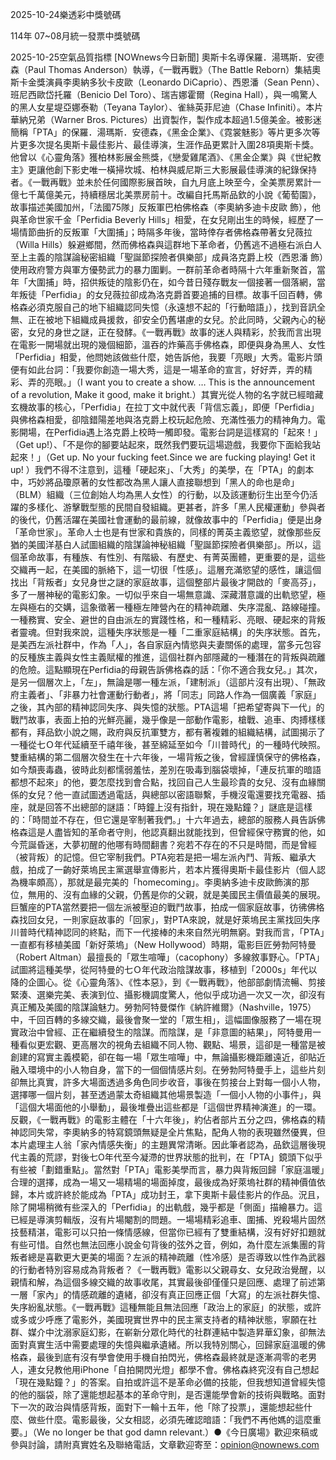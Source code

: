 
2025-10-24樂透彩中獎號碼

                                
114年 07~08月統一發票中獎號碼
                             
2025-10-25空氣品質指標
                              [NOWnews今日新聞] 奧斯卡名導保羅．湯瑪斯．安德森（Paul Thomas Anderson）執導，《一戰再戰》（The Battle Reborn）集結奧斯卡金獎演員李奧納多狄卡皮歐（Leonardo DiCaprio）、西恩潘（Sean Penn）、班尼西歐岱托羅（Benicio Del Toro）、瑞吉娜霍爾（Regina Hall），與一鳴驚人的黑人女星堤亞娜泰勒（Teyana Taylor）、雀絲英菲尼迪（Chase Infiniti）。本片華納兄弟（Warner Bros. Pictures）出資製作，製作成本超過1.5億美金。被影迷簡稱「PTA」的保羅．湯瑪斯．安德森，《黑金企業》、《霓裳魅影》等片更多次等片更多次提名奧斯卡最佳影片、最佳導演，生涯作品更累計入圍28項奧斯卡獎。他曾以《心靈角落》獲柏林影展金熊獎，《戀愛雞尾酒》、《黑金企業》與《世紀教主》更讓他創下影史唯一橫掃坎城、柏林與威尼斯三大影展最佳導演的紀錄保持者。《一戰再戰》並未於任何國際影展首映，自九月底上映至今，全美票房累計一億七千萬億美元，持續穩居北美票房前十。改編自托馬斯品欽的小說《葡萄園》，故事描述美國加州，「法國75隊」反叛軍巴柏佛格森（李奧納多迪卡皮歐 飾），他與革命世家千金「Perfidia Beverly Hills」相愛，在女兒剛出生的時候，經歷了一場情節曲折的反叛軍「大圍捕」；時隔多年後，當時倖存者佛格森帶著女兒薇拉（Willa Hills）躲避鄉間，然而佛格森與這群地下革命者，仍舊逃不過極右派白人至上主義的陰謀論秘密組織「聖誕節探險者俱樂部」成員洛克爵上校（西恩潘 飾）使用政府警方與軍方優勢武力的暴力圍剿。一群前革命者時隔十六年重新聚首，當年「大圍捕」時，招供叛徒的陰影仍在，如今昔日殘存戰友一個接著一個落網，當年叛徒「Perfidia」的女兒薇拉卻成為洛克爵首要追捕的目標。故事千回百轉，佛格森必須克服自己的地下組織認同失憶（永遠想不起的「行動暗語」），找到音訊全無、正在被地下組織成員援救，卻安全仍舊堪慮的女兒。於此同時，父親內心的秘密，女兒的身世之謎，正在發酵。《一戰再戰》故事的迷人與精彩，於我而言出現在電影一開場就出現的幾個細節，溫吞的炸藥高手佛格森，即便與身為黑人、女性「Perfidia」相愛，他問她該做些什麼，她告訴他，我要「亮眼」大秀。電影片頭便有如此台詞：「我要你創造一場大秀，這是一場革命的宣言，好好弄，弄的精彩、弄的亮眼。」（I want you to create a show. … This is the announcement of a revolution, Make it good, make it bright.）其實光從人物的名字就已經暗藏玄機故事的核心，「Perfidia」在拉丁文中就代表「背信忘義」，即便「Perfidia」與佛格森相愛，卻陰錯陽差地與洛克爵上校玩起危險、充滿性張力的精神角力。電影開場，在Perfidia遇上洛克爵上校時一觸即發。電影台詞是這樣寫的「起來！」（Get up!）、「不是你的腳要站起來，既然我們要玩這場遊戲，我要你下面給我站起來！」（Get up. No your fucking feet.Since we are fucking playing! Get it up! ）我們不得不注意到，這種「硬起來」、「大秀」的美學，在「PTA」的劇本中，巧妙將品瓊原著的女性都改為黑人讓人直接聯想到「黑人的命也是命」（BLM）組織（三位創始人均為黑人女性）的行動，以及該運動衍生出至今仍活躍的多樣化、游擊戰型態的民間自發組織。更甚者，許多「黑人民權運動」參與者的後代，仍舊活躍在美國社會運動的最前線，就像故事中的「Perfidia」便是出身「革命世家」。革命人士也是有世家和貴族的，同樣的菁英主義慾望，就像那些反猶的美國洋基白人試圖組織的陰謀論神秘組織「聖誕節探險者俱樂部」。所以，這個革命故事，有種族、有性別、有階級、有歷史、有菁英團體，更重要的是，這些交織再一起，在美國的脈絡下，這一切很「性感」。這層充滿慾望的感性，讓這個找出「背叛者」女兒身世之謎的家庭故事，這個整部片最後才開啟的「麥高芬」，多了一層神秘的電影幻象。一切似乎來自一場無意識、深藏潛意識的出軌慾望，極左與極右的交媾，這象徵著一種極左陣營內在的精神疏離、失序混亂、路線碰撞。一種務實、安全、避世的自由派左的實踐性格，和一種精彩、亮眼、硬起來的背叛者靈魂。但對我來說，這種失序狀態是一種「二重家庭結構」的失序狀態。首先，是美西左派社群中，作為「人」，各自家庭內情慾與夫妻關係的處理，當多元包容的反種族主義與女性主義賦權的推進，這個社群內部隱藏的一種潛在的背叛與疏離的危險。這點顯現在Perfidia的母親告訴佛格森的話：「你不適合我女兒。」其次，是另一個層次上，「左」，無論是哪一種左派，「建制派」（這部片沒有出現）、「無政府主義者」、「非暴力社會運動行動者」，將「同志」同路人作為一個廣義「家庭」之後，其內部的精神認同失序、與失憶的狀態。PTA這場「把希望寄與下一代」的戰鬥故事，表面上拍的光鮮亮麗，幾乎像是一部動作電影，槍戰、追車、肉搏樣樣都有，拜品欽小說之賜，政府與反抗軍雙方，都有著複雜的組織結構，試圖揭示了一種從七Ｏ年代延續至千禧年後，甚至綿延至如今「川普時代」的一種時代映照。雙重結構的第二個層次發生在十六年後，一場背叛之後，曾經謹慎保守的佛格森，如今頹喪毒蟲，彼時此刻都懦弱羞怯，差別在吸毒到腦袋壞掉，「連反抗軍的暗語都想不起來」的他，要怎麼找到會合點，找回自己人生最珍貴的女兒、沒有血緣關係的女兒？他一直試圖透過電話，與總部以密語聯繫，手機沒電還要找充電器、插座，就是回答不出總部的謎語：「時鐘上沒有指針，現在幾點鐘？」謎底是這樣的：「時間並不存在，但它還是宰制著我們。」十六年過去，總部的服務人員告訴佛格森這是人盡皆知的革命者守則，他認真翻出就能找到，但曾經保守務實的他，如今荒誕昏迷，大夢初醒的他哪有時間翻書？宛若不存在的不只是時間，而是曾經（被背叛）的記憶。但它宰制我們。PTA宛若是把一場左派內鬥、背叛、繼承大戲，拍成了一齣好萊塢民主黨選舉宣傳影片，若本片獲得奧斯卡最佳影片（個人認為機率頗高），那就是最完美的「homecoming」。李奧納多迪卡皮歐飾演的那位，無用的、沒有血緣的父親，仍舊是你的父親，就是美國民主價值最美的展現。巨蟹座的PTA當然要把一個左派被壓迫的戰鬥故事，拍成一個家庭故事，彷彿佛格森找回女兒，一則家庭故事的「回家」，對PTA來說，就是好萊塢民主黨找回失序川普時代精神認同的終點，而下一代接棒的未來自然光明無窮。對我而言，「PTA」一直都有移植美國「新好萊塢」（New Hollywood）時期，電影巨匠勞勃阿特曼（Robert Altman）最擅長的「眾生喧嘩」（cacophony）多線敘事野心。「PTA」試圖將這種美學，從阿特曼的七Ｏ年代政治陰謀故事，移植到「2000s」年代以降的企圖心。從《心靈角落》、《性本惡》，到《一戰再戰》，他部部劇情流暢、剪接緊湊、選樂完美、表演到位、攝影機調度驚人，他似乎成功過一次又一次，卻沒有真正觸及美國的陰謀論魅力。勞勃阿特曼傑作《納許維爾》（Nashville，1975）中，千回百轉的多線交織，最後會聚一堂的「眾生相」，這幅圖像服務了一場在現實政治中曾經、正在繼續發生的陰謀。而陰謀，是「非意圖的結果」，阿特曼用一種看似更宏觀、更高層次的視角去組織不同人物、觀點、場景，這卻是一種當是被創建的寫實主義模範，卻在每一場「眾生喧嘩」中，無論攝影機距離遠近，卻貼近融入環境中的小人物自身，當下的一個個情感片刻。在勞勃阿特曼手上，這些片刻卻無比真實，許多大場面透過多角色同步收音，事後在剪接台上對每一個小人物，選擇哪一個片刻，甚至透過蒙太奇組織其他場景製造「一個小人物的小事件」，與「這個大場面他的小舉動」，最後堆疊出這些都是「這個世界精神演進」的一環。反觀，《一戰再戰》的電影主體在「十六年後」，約佔者部片五分之四，佛格森的精神認同失常，李奧納多的特寫鏡頭無疑是全片焦點，配角人物的表現雖然優異，但本片處理主人翁「家內情感失衡」的主題異常清晰。因此筆者認為，品欽這層後現代主義的荒謬，對後七O年代至今凝滯的世界狀態的批判，在「PTA」鏡頭下似乎有些被「劃錯重點」。當然對「PTA」電影美學而言，暴力與背叛回歸「家庭溫暖」合理的選擇，成為一場又一場精場的場面掉度，最後成為好萊塢社群的精神價值依歸，本片或許終於能成為「PTA」成功封王，拿下奧斯卡最佳影片的作品。況且，除了開場稍微有些深入的「Perfidia」的出軌戲，幾乎都是「側面」描繪暴力。這已經是導演剪輯版，沒有片場閹割的問題。一場場精彩追車、圍捕、兇殺場片固然技藝精湛，電影可以只拍一條情感線，但當你已經有了雙重結構，沒有好好扣題就有些可惜。自然也無法回應小說金句背後的弦外之音，例如，為什麼左派集團的背叛者總是喜歡更大更美的場面？左派的精神疏離（性冷感）是否導致以性作為武器的行動者特別容易成為背叛者？《一戰再戰》電影以父親尋女、女兒政治覺醒，以親情和解，為這個多線交織的故事收尾，其實最後卻僅僅只是回應、處理了前述第一層「家內」的情感疏離的遺緒，卻沒有真正回應正個「大寫」的左派社群失憶、失序紛亂狀態。《一戰再戰》這種無能且無法回應「政治上的家庭」的狀態，或許或多或少呼應了電影外，美國現實世界中的民主黨支持者的精神狀態，寧願在社群、媒介中沈溺家庭幻影，在嶄新分眾化時代的社群連結中製造昇華幻象，卻無法面對真實生活中需要處理的失憶與繼承遺緒。所以我特別關心，回歸家庭溫暖的佛格森，最後到底有沒有學會使用手機自拍閃光，佛格森最終就是逐漸凋零的老男人，連女兒教他用iPhone「自拍開閃光燈」都學不會。佛格森終究沒有自己想起「現在幾點鐘？」的答案。自拍或許這不是革命必備的技能，但我想知道曾經失憶的他的腦袋，除了還能想起基本的革命守則，是否還能學會新的技術與戰略。面對下一次的政治與情感背叛，面對下一輪十五年，他「除了投票」，還能想起些什麼、做些什麼。電影最後，父女相認，必須先確認暗語：「我們不再他媽的這麼重要。」（We no longer be that god damn relevant.）●《今日廣場》歡迎來稿或參與討論，請附真實姓名及聯絡電話，文章歡迎寄至：opinion@nownews.com